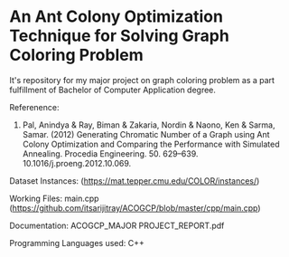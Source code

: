 #	An Ant Colony Optimization Technique for Solving Graph Coloring Problem
It's repository for my major project on graph coloring problem as a part fulfillment of Bachelor of Computer Application degree.

Referenence: 
1. Pal, Anindya & Ray, Biman & Zakaria, Nordin & Naono, Ken & Sarma, Samar. (2012) Generating Chromatic Number of a Graph using Ant Colony Optimization and Comparing the Performance with Simulated Annealing. Procedia Engineering. 50. 629–639. 10.1016/j.proeng.2012.10.069. 

Dataset Instances: (https://mat.tepper.cmu.edu/COLOR/instances/)

Working Files: main.cpp (https://github.com/itsarijitray/ACOGCP/blob/master/cpp/main.cpp)

Documentation: ACOGCP_MAJOR PROJECT_REPORT.pdf

Programming Languages used: C++

